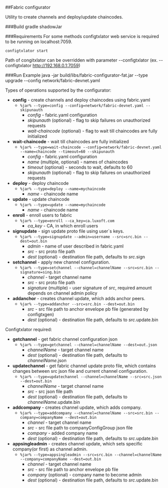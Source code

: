 ##Fabric configurator

Utility to create channels and deploy/update chaincodes.

###Build
    gradle shadowJar

###Requirements
For some methods configtxlator web service is required to be running on localhost:7059. 

    configtxlator start
    
Path of congitxlator can be overridden with parameter --configtxlator (ex. --configtxlator http://192.168.0.1:7059)

###Run Example
    java -jar build/libs/fabric-configurator-fat.jar --type upgrade --config network/fabric-devnet.yaml

Types of operations supported by the configurator:

- **config** - create channels and deploy chaincodes using fabric.yaml
    - `%jar% --type=config --config=network/fabric-devnet.yaml --skipunauth`
        - *config* - fabric.yaml configuration
        - *skipunauth* (optional) - flag to skip failures on unauthorized requests
        - *wait-chaincode* (optional) - flag to wait till chaincodes are fully initialized
- **wait-chaincode** - wait till chaincodes are fully initialized
    - `%jar% --type=wait-chaincode --config=network/fabric-devnet.yaml --name=chaincode --timeout=60 --skipunauth`
        - *config* - fabric.yaml configuration
        - *name* (multiple, optional) - names of chaincodes
        - *timeout* (optional) - seconds to wait, defaults to 60
        - *skipunauth* (optional) - flag to skip failures on unauthorized requests
- **deploy** - deploy chaincode
    - `%jar% --type=deploy --name=mychaincode`
        - *name* - chaincode name
- **update** - update chaincode
    - `%jar% --type=update --name=mychaincode`
        - *name* - chaincode name
- **enroll** - enroll users to fabric 
    - `%jar% --type=enroll --ca_key=ca.luxoft.com`
        - *ca_key* - CA, in which enroll users
- **signupdate** - sign update proto file using user`s keys.
    - `%jar% --type=signupdate --admin=username --src=src.bin --dest=out.bin`
        - *admin* - name of user described in fabric.yaml
        - *src* - src proto file path
        - *dest* (optional) - destination file path, defaults to _src_.sign    
- **setchannel** - apply new channel configuration.
    - `%jar% --type=setchannel --channel=channelName --src=src.bin --signature=sing.bin`
        - *channel* - target channel name
        - *src* - src proto file path
        - *signature* (multiple) - user signature of _src_, required amount depends on channel admin policy
- **addanchor** - creates channel update, which adds anchor peers.
    - `%jar% --type=addanchor --src=src.bin --dest=out.bin`
        - *src* - src file path to anchor envelope pb file (generated by configtxgen)
        - *dest* (optional) - destination file path, defaults to _src_.update.bin
        
Configtxlator required:
- **getchannel** - get fabric channel configuration json
    - `%jar% --type=getchannel --channel=channelName --dest=out.json`
        - *channelName* - target channel name
        - *dest* (optional) - destination file path, defaults to _channelName_.json
- **updatechannel** - get fabric channel update proto file, which contains changes between src json file and current channel configuration.
    - `%jar% --type=updatechannel --channel=channelName --src=src.json --dest=out.bin`
        - *channelName* - target channel name
        - *src* - src json file path
        - *dest* (optional) - destination file path, defaults to _channelName_.update.bin
- **addcompany** - creates channel update, which adds company.
    - `%jar% --type=addcompany --channel=channelName --src=src.bin --company=companyName --dest=out.bin`
        - *channel* - target channel name
        - *src* - src file path to companyConfigGroup json file
        - *company* - added company name
        - *dest* (optional) - destination file path, defaults to _src_.update.bin
- **appsingleadmin** - creates channel update, which sets specific company(or first) as channel admin.
    - `%jar% --type=appsingleadmin --src=src.bin --channel=channelName --company=companyName --dest=out.bin`
        - *channel* - target channel name
        - *src* - src file path to anchor envelope pb file
        - *company* (optional) - company name to become admin
        - *dest* (optional) - destination file path, defaults to _src_.update.bin

